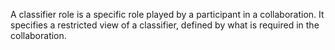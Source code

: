 A classifier role is a specific role played by a participant in a collaboration. It specifies a restricted view of a classifier, defined by what is required in the collaboration.